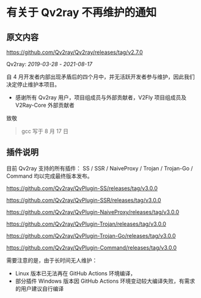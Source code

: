 # 有关于 Qv2ray 不再维护的通知

## 原文内容

https://github.com/Qv2ray/Qv2ray/releases/tag/v2.7.0

Qv2ray: *2019-03-28* - *2021-08-17*

自 4 月开发者内部出现矛盾后的四个月中，并无活跃开发者参与维护，因此我们决定停止维护本项目。

- 感谢所有 Qv2ray 用户，项目组成员与外部贡献者，V2Fly 项目组成员及 V2Ray-Core 外部贡献者

致敬

> gcc 写于 8 月 17 日

## 插件说明

目前 Qv2ray 支持的所有插件： SS / SSR / NaiveProxy / Trojan / Trojan-Go / Command 均以完成最终版本发布。

https://github.com/Qv2ray/QvPlugin-SS/releases/tag/v3.0.0

https://github.com/Qv2ray/QvPlugin-SSR/releases/tag/v3.0.0

https://github.com/Qv2ray/QvPlugin-NaiveProxy/releases/tag/v3.0.0

https://github.com/Qv2ray/QvPlugin-Trojan/releases/tag/v3.0.0

https://github.com/Qv2ray/QvPlugin-Trojan-Go/releases/tag/v3.0.0

https://github.com/Qv2ray/QvPlugin-Command/releases/tag/v3.0.0

需要注意的是，由于长时间无人维护：

- Linux 版本已无法再在 GitHub Actions 环境编译，
- 部分插件 Windows 版本因 GitHub Actions 环境变动较大编译失败，有需求的用户建议自行编译
